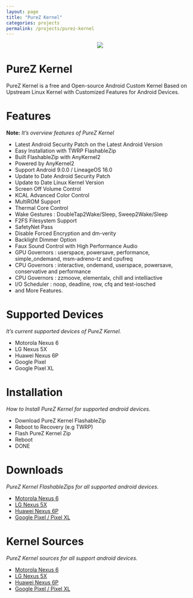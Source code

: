 ```yaml
---
layout: page
title: "PureZ Kernel"
categories: projects
permalink: /projects/purez-kernel
---
```


<p align="center"><img src="https://s20.postimg.cc/vpbav0vq5/Pure_Z-_Logo.png" /></p>

# PureZ Kernel
PureZ Kernel is a free and Open-source Android Custom Kernel Based on Upstream Linux Kernel with Customized Features for Android Devices.


# Features
**Note:** *It’s overview features of PureZ Kernel*
- Latest Android Security Patch on the Latest Android Version
- Easy Installation with TWRP FlashableZip
- Built FlashableZip with AnyKernel2
- Powered by AnyKernel2
- Support Android 9.0.0 / LineageOS 16.0
- Update to Date Android Security Patch
- Update to Date Linux Kernel Version
- Screen Off Volume Control
- KCAL Advanced Color Control
- MultiROM Support
- Thermal Core Control
- Wake Gestures : DoubleTap2Wake/Sleep, Sweep2Wake/Sleep
- F2FS Filesystem Support
- SafetyNet Pass
- Disable Forced Encryption and dm-verity
- Backlight Dimmer Option
- Faux Sound Control with High Performance Audio
- GPU Governors : userspace, powersave, performance, simple_ondemand, msm-adreno-tz and cpufreq
- CPU Governors : interactive, ondemand, userspace, powersave, conservative and performance
- CPU Governors : zzmoove, elementalx, chill and intelliactive
- I/O Scheduler : noop, deadline, row, cfq and test-iosched
- and More Features.


# Supported Devices
*It’s current supported devices of PureZ Kernel.*
- Motorola Nexus 6
- LG Nexus 5X
- Huawei Nexus 6P
- Google Pixel
- Google Pixel XL


# Installation
*How to Install PureZ Kernel for supported android devices.*
- Download PureZ Kernel FlashableZip
- Reboot to Recovery (e.g TWRP)
- Flash PureZ Kernel Zip
- Reboot
- DONE


# Downloads
*PureZ Kernel FlashableZips for all supported android devices.*
- [Motorola Nexus 6](https://androidfilehost.com/?w=files&flid=199338)
- [LG Nexus 5X](https://androidfilehost.com/?w=files&flid=156304)
- [Huawei Nexus 6P](https://androidfilehost.com/?w=files&flid=198764)
- [Google Pixel / Pixel XL](https://androidfilehost.com/?w=files&flid=244770)


# Kernel Sources
*PureZ Kernel sources for all support android devices.*
- [Motorola Nexus 6](https://github.com/zawzaww/shamu)
- [LG Nexus 5X](https://github.com/zawzaww/bullhead)
- [Huawei Nexus 6P](https://github.com/zawzaww/angler)
- [Google Pixel / Pixel XL](https://github.com/zawzaww/marlin)

